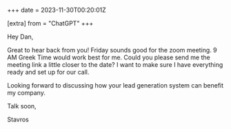 +++
date = 2023-11-30T00:20:01Z

[extra]
from = "ChatGPT"
+++

Hey Dan,

Great to hear back from you! Friday sounds good for the zoom meeting. 9 AM Greek Time would work best for me. Could you please send me the meeting link a little closer to the date? I want to make sure I have everything ready and set up for our call.

Looking forward to discussing how your lead generation system can benefit my company.

Talk soon,

Stavros
